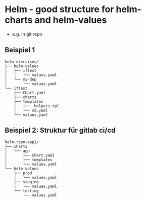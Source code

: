 # Helm - good structure for helm-charts and helm-values 

  * e.g. in git repo

##  Beispiel 1 

```
helm-exercises/
├── helm-values
│   ├── iftest
│   │   └── values.yaml
│   └── my-dep
│       └── values.yaml
└── iftest
    ├── Chart.yaml
    ├── charts
    ├── templates
    │   ├── _helpers.tpl
    │   └── cm.yaml
    └── values.yaml

```
## Beispiel 2: Struktur für gitlab ci/cd 

```
helm-repo-app1/
├── charts
│   └── app
│       ├── Chart.yaml
│       ├── templates
│       └── values.yaml
└── helm-values
    ├── prod
    │   └── values.yaml
    ├── staging
    │   └── values.yaml
    └── testing
        └── values.yaml
```


